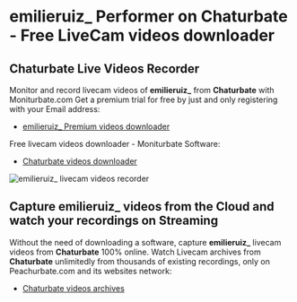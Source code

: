 # emilieruiz_ Performer on Chaturbate - Free LiveCam videos downloader

## Chaturbate Live Videos Recorder

Monitor and record livecam videos of **emilieruiz_** from **Chaturbate** with Moniturbate.com
Get a premium trial for free by just and only registering with your Email address:
* [emilieruiz_ Premium videos downloader](https://moniturbate.com/request-demo-licence-key.html)

Free livecam videos downloader - Moniturbate Software:
* [Chaturbate videos downloader](https://moniturbate.com/moniturbate-download-software.html)

![emilieruiz_ livecam videos recorder](https://peachurnet.com/templates/moniturbate-software.png)


## Capture emilieruiz_ videos from the Cloud and watch your recordings on Streaming

Without the need of downloading a software, capture **emilieruiz_** livecam videos from **Chaturbate** 100% online.
Watch Livecam archives from **Chaturbate** unlimitedly from thousands of existing recordings, only on Peachurbate.com and its websites network:
* [Chaturbate videos archives](https://peachurnet.com/)